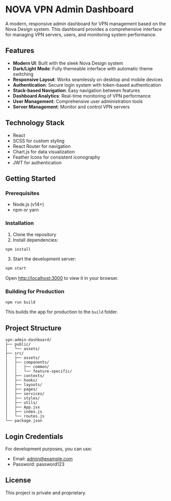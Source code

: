 # NOVA VPN Admin Dashboard

A modern, responsive admin dashboard for VPN management based on the Nova Design system. This dashboard provides a comprehensive interface for managing VPN servers, users, and monitoring system performance.

## Features

- **Modern UI**: Built with the sleek Nova Design system
- **Dark/Light Mode**: Fully themeable interface with automatic theme switching
- **Responsive Layout**: Works seamlessly on desktop and mobile devices
- **Authentication**: Secure login system with token-based authentication
- **Stack-based Navigation**: Easy navigation between features
- **Dashboard Analytics**: Real-time monitoring of VPN performance
- **User Management**: Comprehensive user administration tools
- **Server Management**: Monitor and control VPN servers

## Technology Stack

- React
- SCSS for custom styling
- React Router for navigation
- Chart.js for data visualization
- Feather Icons for consistent iconography
- JWT for authentication

## Getting Started

### Prerequisites

- Node.js (v14+)
- npm or yarn

### Installation

1. Clone the repository
2. Install dependencies:

```bash
npm install
```

3. Start the development server:

```bash
npm start
```

Open [http://localhost:3000](http://localhost:3000) to view it in your browser.

### Building for Production

```bash
npm run build
```

This builds the app for production to the `build` folder.

## Project Structure

```
vpn-admin-dashboard/
├── public/
│   └── assets/
├── src/
│   ├── assets/
│   ├── components/
│   │   ├── common/
│   │   └── feature-specific/
│   ├── contexts/
│   ├── hooks/
│   ├── layouts/
│   ├── pages/
│   ├── services/
│   ├── styles/
│   ├── utils/
│   ├── App.jsx
│   ├── index.js
│   └── routes.js
└── package.json
```

## Login Credentials

For development purposes, you can use:
- Email: admin@example.com
- Password: password123

## License

This project is private and proprietary.
